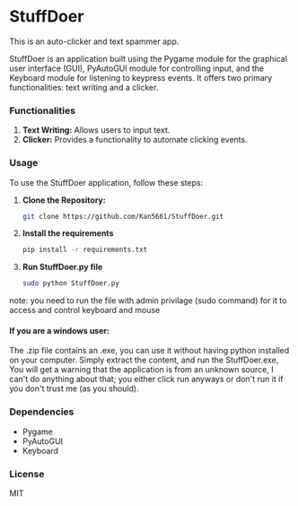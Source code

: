 # StuffDoer

This is an auto-clicker and text spammer app.

StuffDoer is an application built using the Pygame module for the graphical user interface (GUI), PyAutoGUI module for controlling input, and the Keyboard module for listening to keypress events. It offers two primary functionalities: text writing and a clicker.

### Functionalities

1. **Text Writing:** Allows users to input text.
2. **Clicker:** Provides a functionality to automate clicking events.

### Usage

To use the StuffDoer application, follow these steps:

1. **Clone the Repository:**
   ```bash
   git clone https://github.com/Kan5661/StuffDoer.git
2. **Install the requirements**
    ```bash
    pip install -r requirements.txt
3. **Run StuffDoer.py file**
    ```bash
    sudo python StuffDoer.py
note: you need to run the file with admin privilage (sudo command) for it to access and control keyboard and mouse

#### If you are a windows user:
The .zip file contains an .exe, you can use it without having python installed on your computer. Simply extract the content, and run the StuffDoer.exe, You will get a warning that the application is from an unknown source, I can't do anything about that; you either click run anyways or don't run it if you don't trust me (as you should). 

### Dependencies
- Pygame
- PyAutoGUI
- Keyboard

### License
MIT
